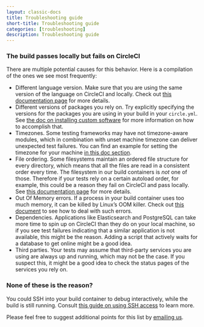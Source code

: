 ```yaml
---
layout: classic-docs
title: Troubleshooting guide
short-title: Troubleshooting guide
categories: [troubleshooting]
description: Troubleshooting guide
---
```


### The build passes locally but fails on CircleCI

There are multiple potential causes for this behavior. Here is a
compilation of the ones we see most frequently:

- Different language version. Make sure that you are using the same
  version of the language on CircleCI and locally. Check out
  [this documentation
  page]({{site.baseurl}}/configuration/#ruby-version) for more
  details.
- Different versions of packages you rely on. Try explicitly specifying
  the versions for the packages you are using in your build in your
  `circle.yml`. See [the doc on installing custom
  software]({{site.baseurl}}/installing-custom-software/) for more
  information on how to accomplish that.
- Timezones. Some testing frameworks may have not timezone-aware
  modules, which in combination with unset machine timezone can deliver
  unexpected test failures. You can find an example for setting the
  timezone for your machine [in this doc
  section]({{site.baseurl}}/configuration/#machine).
- File ordering. Some filesystems maintain an ordered file structure for
  every directory, which means that all the files are read in a
  consistent order every time. The filesystem in our build containers is
  _not_ one of those. Therefore if your tests rely on a
  certain autoload order, for example, this could be a reason they fail on
  CircleCI and pass locally. See [this documentation
  page]({{site.baseurl}}/file-ordering/) for more details.
- Out Of Memory errors. If a process in your build container uses too
  much memory, it can be killed by Linux’s OOM
  killer. Check out [this document]({{site.baseurl}}/oom/) to
  see how to deal with such errors.
- Dependencies. Applications like Elasticsearch and PostgreSQL
  can take more time to spin up on CircleCI than they do on your local
  machine, so if you see test failures indicating that a similar
  application is not available, this might be the reason. Adding a script
  that actively waits for a database to get online might be a good idea.
- Third parties. Your tests may assume that third-party services you are
  using are always up and running, which may not be the case. If you
  suspect this, it might be a good idea to check the status pages of the
  services you rely on.

### None of these is the reason?
You could SSH into your build container to debug interactively,
while the build is still running. Consult [this guide on using SSH
access]({{site.baseurl}}/ssh-build/) to learn more.

Please feel free to suggest additional points for this list by [emailing
us](mailto:support@circleci.com).
